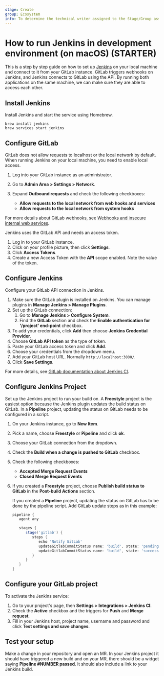 ```yaml
---
stage: Create
group: Ecosystem
info: To determine the technical writer assigned to the Stage/Group associated with this page, see https://about.gitlab.com/handbook/engineering/ux/technical-writing/#assignments
---
```


# How to run Jenkins in development environment (on macOS) **(STARTER)**

This is a step by step guide on how to set up [Jenkins](https://www.jenkins.io/) on your local machine and connect to it from your GitLab instance. GitLab triggers webhooks on Jenkins, and Jenkins connects to GitLab using the API. By running both applications on the same machine, we can make sure they are able to access each other.

## Install Jenkins

Install Jenkins and start the service using Homebrew.

```shell
brew install jenkins
brew services start jenkins
```

## Configure GitLab

GitLab does not allow requests to localhost or the local network by default. When running Jenkins on your local machine, you need to enable local access.

1. Log into your GitLab instance as an administrator.
1. Go to **Admin Area > Settings > Network**.
1. Expand **Outbound requests** and check the following checkboxes:

   - **Allow requests to the local network from web hooks and services**
   - **Allow requests to the local network from system hooks**

  For more details about GitLab webhooks, see [Webhooks and insecure internal web services](../../security/webhooks.md).

Jenkins uses the GitLab API and needs an access token.

1. Log in to your GitLab instance.
1. Click on your profile picture, then click **Settings**.
1. Click **Access Tokens**.
1. Create a new Access Token with the **API** scope enabled. Note the value of the token.

## Configure Jenkins

Configure your GitLab API connection in Jenkins.

1. Make sure the GitLab plugin is installed on Jenkins. You can manage plugins in **Manage Jenkins > Manage Plugins**.
1. Set up the GitLab connection:
   1. Go to **Manage Jenkins > Configure System**.
   1. Find the **GitLab** section and check the **Enable authentication for '/project' end-point** checkbox.
1. To add your credentials, click **Add** then choose **Jenkins Credential Provider**.
1. Choose **GitLab API token** as the type of token.
1. Paste your GitLab access token and click **Add**.
1. Choose your credentials from the dropdown menu.
1. Add your GitLab host URL. Normally `http://localhost:3000/`.
1. Click **Save Settings**.

For more details, see [GitLab documentation about Jenkins CI](../../integration/jenkins.md).

## Configure Jenkins Project

Set up the Jenkins project to run your build on. A **Freestyle** project is the easiest
option because the Jenkins plugin updates the build status on GitLab. In a **Pipeline** project, updating the status on GitLab needs to be configured in a script.

1. On your Jenkins instance, go to **New Item**.
1. Pick a name, choose **Freestyle** or **Pipeline** and click **ok**.
1. Choose your GitLab connection from the dropdown.
1. Check the **Build when a change is pushed to GitLab** checkbox.
1. Check the following checkboxes:

   - **Accepted Merge Request Events**
   - **Closed Merge Request Events**

1. If you created a **Freestyle** project, choose **Publish build status to GitLab** in the **Post-build Actions** section.

   If you created a **Pipeline** project, updating the status on GitLab has to be done by the pipeline script. Add GitLab update steps as in this example:

   ```groovy
   pipeline {
      agent any

      stages {
         stage('gitlab') {
            steps {
               echo 'Notify GitLab'
               updateGitlabCommitStatus name: 'build', state: 'pending'
               updateGitlabCommitStatus name: 'build', state: 'success'
            }
         }
      }
   }
   ```

## Configure your GitLab project

To activate the Jenkins service:

1. Go to your project's page, then **Settings > Integrations > Jenkins CI**.
1. Check the **Active** checkbox and the triggers for **Push** and **Merge request**.
1. Fill in your Jenkins host, project name, username and password and click **Test settings and save changes**.

## Test your setup

Make a change in your repository and open an MR. In your Jenkins project it should have triggered a new build and on your MR, there should be a widget saying **Pipeline #NUMBER passed**.
It should also include a link to your Jenkins build.
